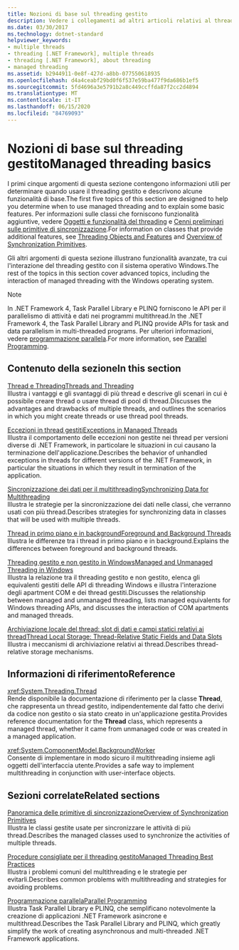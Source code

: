 ```yaml
---
title: Nozioni di base sul threading gestito
description: Vedere i collegamenti ad altri articoli relativi al threading gestito, ad esempio le eccezioni, la sincronizzazione dei dati, il primo piano & thread in background, l'archiviazione locale e altro ancora.
ms.date: 03/30/2017
ms.technology: dotnet-standard
helpviewer_keywords:
- multiple threads
- threading [.NET Framework], multiple threads
- threading [.NET Framework], about threading
- managed threading
ms.assetid: b2944911-0e8f-427d-a8bb-077550618935
ms.openlocfilehash: d4a4ceabf29bd0f6f537e59ba477f9da686b1ef5
ms.sourcegitcommit: 5fd4696a3e5791b2a8c449ccffda87f2cc2d4894
ms.translationtype: MT
ms.contentlocale: it-IT
ms.lasthandoff: 06/15/2020
ms.locfileid: "84769093"
---
```

# <a name="managed-threading-basics"></a><span data-ttu-id="bfa51-103">Nozioni di base sul threading gestito</span><span class="sxs-lookup"><span data-stu-id="bfa51-103">Managed threading basics</span></span>

<span data-ttu-id="bfa51-104">I primi cinque argomenti di questa sezione contengono informazioni utili per determinare quando usare il threading gestito e descrivono alcune funzionalità di base.</span><span class="sxs-lookup"><span data-stu-id="bfa51-104">The first five topics of this section are designed to help you determine when to use managed threading and to explain some basic features.</span></span> <span data-ttu-id="bfa51-105">Per informazioni sulle classi che forniscono funzionalità aggiuntive, vedere [Oggetti e funzionalità del threading](threading-objects-and-features.md) e [Cenni preliminari sulle primitive di sincronizzazione](overview-of-synchronization-primitives.md).</span><span class="sxs-lookup"><span data-stu-id="bfa51-105">For information on classes that provide additional features, see [Threading Objects and Features](threading-objects-and-features.md) and [Overview of Synchronization Primitives](overview-of-synchronization-primitives.md).</span></span>  
  
 <span data-ttu-id="bfa51-106">Gli altri argomenti di questa sezione illustrano funzionalità avanzate, tra cui l'interazione del threading gestito con il sistema operativo Windows.</span><span class="sxs-lookup"><span data-stu-id="bfa51-106">The rest of the topics in this section cover advanced topics, including the interaction of managed threading with the Windows operating system.</span></span>  
  
> [!NOTE]
> <span data-ttu-id="bfa51-107">In .NET Framework 4, Task Parallel Library e PLINQ forniscono le API per il parallelismo di attività e dati nei programmi multithread.</span><span class="sxs-lookup"><span data-stu-id="bfa51-107">In the .NET Framework 4, the Task Parallel Library and PLINQ provide APIs for task and data parallelism in multi-threaded programs.</span></span> <span data-ttu-id="bfa51-108">Per ulteriori informazioni, vedere [programmazione parallela](../parallel-programming/index.md).</span><span class="sxs-lookup"><span data-stu-id="bfa51-108">For more information, see [Parallel Programming](../parallel-programming/index.md).</span></span>  
  
## <a name="in-this-section"></a><span data-ttu-id="bfa51-109">Contenuto della sezione</span><span class="sxs-lookup"><span data-stu-id="bfa51-109">In this section</span></span>

 [<span data-ttu-id="bfa51-110">Thread e Threading</span><span class="sxs-lookup"><span data-stu-id="bfa51-110">Threads and Threading</span></span>](threads-and-threading.md)  
 <span data-ttu-id="bfa51-111">Illustra i vantaggi e gli svantaggi di più thread e descrive gli scenari in cui è possibile creare thread o usare thread di pool di thread.</span><span class="sxs-lookup"><span data-stu-id="bfa51-111">Discusses the advantages and drawbacks of multiple threads, and outlines the scenarios in which you might create threads or use thread pool threads.</span></span>  
  
 [<span data-ttu-id="bfa51-112">Eccezioni in thread gestiti</span><span class="sxs-lookup"><span data-stu-id="bfa51-112">Exceptions in Managed Threads</span></span>](exceptions-in-managed-threads.md)  
 <span data-ttu-id="bfa51-113">Illustra il comportamento delle eccezioni non gestite nei thread per versioni diverse di .NET Framework, in particolare le situazioni in cui causano la terminazione dell'applicazione.</span><span class="sxs-lookup"><span data-stu-id="bfa51-113">Describes the behavior of unhandled exceptions in threads for different versions of the .NET Framework, in particular the situations in which they result in termination of the application.</span></span>  
  
 [<span data-ttu-id="bfa51-114">Sincronizzazione dei dati per il multithreading</span><span class="sxs-lookup"><span data-stu-id="bfa51-114">Synchronizing Data for Multithreading</span></span>](synchronizing-data-for-multithreading.md)  
 <span data-ttu-id="bfa51-115">Illustra le strategie per la sincronizzazione dei dati nelle classi, che verranno usati con più thread.</span><span class="sxs-lookup"><span data-stu-id="bfa51-115">Describes strategies for synchronizing data in classes that will be used with multiple threads.</span></span>  
  
 [<span data-ttu-id="bfa51-116">Thread in primo piano e in background</span><span class="sxs-lookup"><span data-stu-id="bfa51-116">Foreground and Background Threads</span></span>](foreground-and-background-threads.md)  
 <span data-ttu-id="bfa51-117">Illustra le differenze tra i thread in primo piano e in background.</span><span class="sxs-lookup"><span data-stu-id="bfa51-117">Explains the differences between foreground and background threads.</span></span>  
  
 [<span data-ttu-id="bfa51-118">Threading gestito e non gestito in Windows</span><span class="sxs-lookup"><span data-stu-id="bfa51-118">Managed and Unmanaged Threading in Windows</span></span>](managed-and-unmanaged-threading-in-windows.md)  
 <span data-ttu-id="bfa51-119">Illustra la relazione tra il threading gestito e non gestito, elenca gli equivalenti gestiti delle API di threading Windows e illustra l'interazione degli apartment COM e dei thread gestiti.</span><span class="sxs-lookup"><span data-stu-id="bfa51-119">Discusses the relationship between managed and unmanaged threading, lists managed equivalents for Windows threading APIs, and discusses the interaction of COM apartments and managed threads.</span></span>  
  
 [<span data-ttu-id="bfa51-120">Archiviazione locale del thread: slot di dati e campi statici relativi ai thread</span><span class="sxs-lookup"><span data-stu-id="bfa51-120">Thread Local Storage: Thread-Relative Static Fields and Data Slots</span></span>](thread-local-storage-thread-relative-static-fields-and-data-slots.md)  
 <span data-ttu-id="bfa51-121">Illustra i meccanismi di archiviazione relativi ai thread.</span><span class="sxs-lookup"><span data-stu-id="bfa51-121">Describes thread-relative storage mechanisms.</span></span>  
  
## <a name="reference"></a><span data-ttu-id="bfa51-122">Informazioni di riferimento</span><span class="sxs-lookup"><span data-stu-id="bfa51-122">Reference</span></span>

 <xref:System.Threading.Thread>  
 <span data-ttu-id="bfa51-123">Rende disponibile la documentazione di riferimento per la classe **Thread**, che rappresenta un thread gestito, indipendentemente dal fatto che derivi da codice non gestito o sia stato creato in un'applicazione gestita.</span><span class="sxs-lookup"><span data-stu-id="bfa51-123">Provides reference documentation for the **Thread** class, which represents a managed thread, whether it came from unmanaged code or was created in a managed application.</span></span>  
  
 <xref:System.ComponentModel.BackgroundWorker>  
 <span data-ttu-id="bfa51-124">Consente di implementare in modo sicuro il multithreading insieme agli oggetti dell'interfaccia utente.</span><span class="sxs-lookup"><span data-stu-id="bfa51-124">Provides a safe way to implement multithreading in conjunction with user-interface objects.</span></span>  
  
## <a name="related-sections"></a><span data-ttu-id="bfa51-125">Sezioni correlate</span><span class="sxs-lookup"><span data-stu-id="bfa51-125">Related sections</span></span>

 [<span data-ttu-id="bfa51-126">Panoramica delle primitive di sincronizzazione</span><span class="sxs-lookup"><span data-stu-id="bfa51-126">Overview of Synchronization Primitives</span></span>](overview-of-synchronization-primitives.md)  
 <span data-ttu-id="bfa51-127">Illustra le classi gestite usate per sincronizzare le attività di più thread.</span><span class="sxs-lookup"><span data-stu-id="bfa51-127">Describes the managed classes used to synchronize the activities of multiple threads.</span></span>  
  
 [<span data-ttu-id="bfa51-128">Procedure consigliate per il threading gestito</span><span class="sxs-lookup"><span data-stu-id="bfa51-128">Managed Threading Best Practices</span></span>](managed-threading-best-practices.md)  
 <span data-ttu-id="bfa51-129">Illustra i problemi comuni del multithreading e le strategie per evitarli.</span><span class="sxs-lookup"><span data-stu-id="bfa51-129">Describes common problems with multithreading and strategies for avoiding problems.</span></span>  
  
 [<span data-ttu-id="bfa51-130">Programmazione parallela</span><span class="sxs-lookup"><span data-stu-id="bfa51-130">Parallel Programming</span></span>](../parallel-programming/index.md)  
 <span data-ttu-id="bfa51-131">Illustra Task Parallel Library e PLINQ, che semplificano notevolmente la creazione di applicazioni .NET Framework asincrone e multithread.</span><span class="sxs-lookup"><span data-stu-id="bfa51-131">Describes the Task Parallel Library and PLINQ, which greatly simplify the work of creating asynchronous and multi-threaded .NET Framework applications.</span></span>
